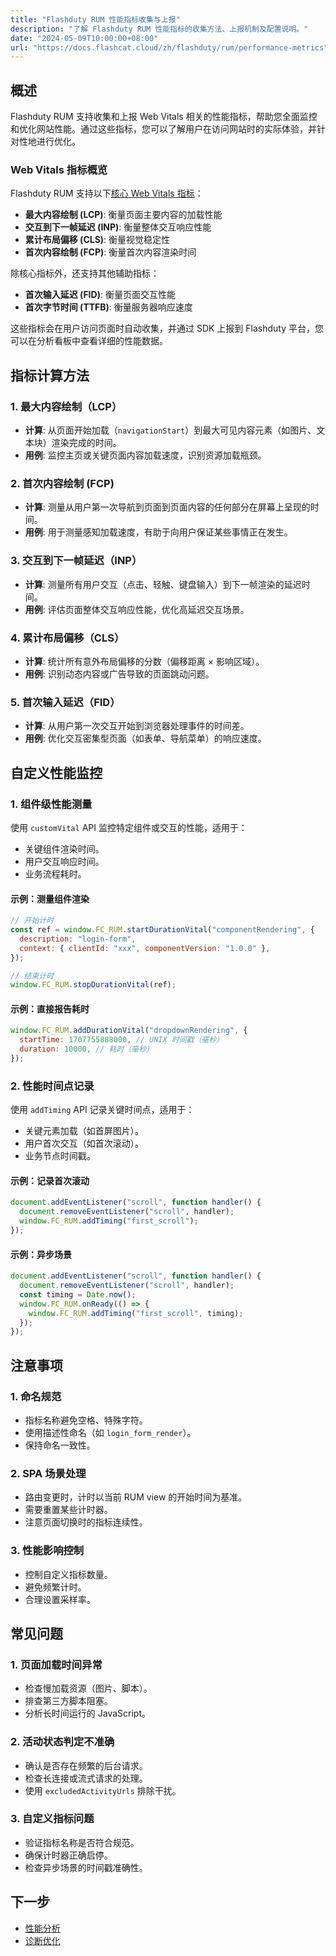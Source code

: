 ```yaml
---
title: "Flashduty RUM 性能指标收集与上报"
description: "了解 Flashduty RUM 性能指标的收集方法、上报机制及配置说明。"
date: "2024-05-09T10:00:00+08:00"
url: "https://docs.flashcat.cloud/zh/flashduty/rum/performance-metrics"
---
```


## 概述

Flashduty RUM 支持收集和上报 Web Vitals 相关的性能指标，帮助您全面监控和优化网站性能。通过这些指标，您可以了解用户在访问网站时的实际体验，并针对性地进行优化。

### Web Vitals 指标概览

Flashduty RUM 支持以下[核心 Web Vitals 指标](https://web.dev/articles/vitals?hl=zh-cn)：

- **最大内容绘制 (LCP)**: 衡量页面主要内容的加载性能
- **交互到下一帧延迟 (INP)**: 衡量整体交互响应性能
- **累计布局偏移 (CLS)**: 衡量视觉稳定性
- **首次内容绘制 (FCP)**: 衡量首次内容渲染时间

除核心指标外，还支持其他辅助指标：

- **首次输入延迟 (FID)**: 衡量页面交互性能
- **首次字节时间 (TTFB)**: 衡量服务器响应速度

这些指标会在用户访问页面时自动收集，并通过 SDK 上报到 Flashduty 平台，您可以在分析看板中查看详细的性能数据。

## 指标计算方法

### 1. 最大内容绘制（LCP）

- **计算**: 从页面开始加载（`navigationStart`）到最大可见内容元素（如图片、文本块）渲染完成的时间。
- **用例**: 监控主页或关键页面内容加载速度，识别资源加载瓶颈。

### 2. 首次内容绘制 (FCP)

- **计算**: 测量从用户第一次导航到页面到页面内容的任何部分在屏幕上呈现的时间。
- **用例**: 用于测量感知加载速度，有助于向用户保证某些事情正在发生。

### 3. 交互到下一帧延迟（INP）

- **计算**: 测量所有用户交互（点击、轻触、键盘输入）到下一帧渲染的延迟时间。
- **用例**: 评估页面整体交互响应性能，优化高延迟交互场景。

### 4. 累计布局偏移（CLS）

- **计算**: 统计所有意外布局偏移的分数（偏移距离 × 影响区域）。
- **用例**: 识别动态内容或广告导致的页面跳动问题。

### 5. 首次输入延迟（FID）

- **计算**: 从用户第一次交互开始到浏览器处理事件的时间差。
- **用例**: 优化交互密集型页面（如表单、导航菜单）的响应速度。


## 自定义性能监控

### 1. 组件级性能测量

使用 `customVital` API 监控特定组件或交互的性能，适用于：

- 关键组件渲染时间。
- 用户交互响应时间。
- 业务流程耗时。

#### 示例：测量组件渲染

```javascript
// 开始计时
const ref = window.FC_RUM.startDurationVital("componentRendering", {
  description: "login-form",
  context: { clientId: "xxx", componentVersion: "1.0.0" },
});

// 结束计时
window.FC_RUM.stopDurationVital(ref);
```

#### 示例：直接报告耗时

```javascript
window.FC_RUM.addDurationVital("dropdownRendering", {
  startTime: 1707755888000, // UNIX 时间戳（毫秒）
  duration: 10000, // 耗时（毫秒）
});
```

### 2. 性能时间点记录

使用 `addTiming` API 记录关键时间点，适用于：

- 关键元素加载（如首屏图片）。
- 用户首次交互（如首次滚动）。
- 业务节点时间戳。

#### 示例：记录首次滚动

```javascript
document.addEventListener("scroll", function handler() {
  document.removeEventListener("scroll", handler);
  window.FC_RUM.addTiming("first_scroll");
});
```

#### 示例：异步场景

```javascript
document.addEventListener("scroll", function handler() {
  document.removeEventListener("scroll", handler);
  const timing = Date.now();
  window.FC_RUM.onReady(() => {
    window.FC_RUM.addTiming("first_scroll", timing);
  });
});
```

## 注意事项

### 1. 命名规范

- 指标名称避免空格、特殊字符。
- 使用描述性命名（如 `login_form_render`）。
- 保持命名一致性。

### 2. SPA 场景处理

- 路由变更时，计时以当前 RUM view 的开始时间为基准。
- 需要重置某些计时器。
- 注意页面切换时的指标连续性。

### 3. 性能影响控制

- 控制自定义指标数量。
- 避免频繁计时。
- 合理设置采样率。

## 常见问题

### 1. 页面加载时间异常

- 检查慢加载资源（图片、脚本）。
- 排查第三方脚本阻塞。
- 分析长时间运行的 JavaScript。

### 2. 活动状态判定不准确

- 确认是否存在频繁的后台请求。
- 检查长连接或流式请求的处理。
- 使用 `excludedActivityUrls` 排除干扰。

### 3. 自定义指标问题

- 验证指标名称是否符合规范。
- 确保计时器正确启停。
- 检查异步场景的时间戳准确性。

## 下一步

- [性能分析](https://docs.flashcat.cloud/zh/flashduty/rum/performance-analysis)
- [诊断优化](https://docs.flashcat.cloud/zh/flashduty/rum/performance-optimize)
